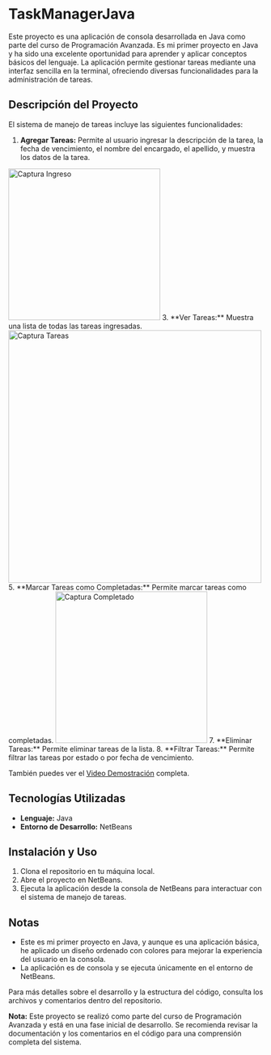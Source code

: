 # TaskManagerJava

Este proyecto es una aplicación de consola desarrollada en Java como parte del curso de Programación Avanzada. Es mi primer proyecto en Java y ha sido una excelente oportunidad para aprender y aplicar conceptos básicos del lenguaje. La aplicación permite gestionar tareas mediante una interfaz sencilla en la terminal, ofreciendo diversas funcionalidades para la administración de tareas.

## Descripción del Proyecto

El sistema de manejo de tareas incluye las siguientes funcionalidades:

1. **Agregar Tareas:** Permite al usuario ingresar la descripción de la tarea, la fecha de vencimiento, el nombre del encargado, el apellido, y muestra los datos de la tarea.
<img src="Demostración/Ingreso.png" alt="Captura Ingreso" width="300" />
3. **Ver Tareas:** Muestra una lista de todas las tareas ingresadas.
<img src="Demostración/Tareas.png" alt="Captura Tareas" width="500" />
5. **Marcar Tareas como Completadas:** Permite marcar tareas como completadas.
<img src="Demostración/Completado.png" alt="Captura Completado" width="300" />
7. **Eliminar Tareas:** Permite eliminar tareas de la lista.
8. **Filtrar Tareas:** Permite filtrar las tareas por estado o por fecha de vencimiento.

También puedes ver el [Video Demostración](Demostración/Demo.mp4) completa.

## Tecnologías Utilizadas

- **Lenguaje:** Java
- **Entorno de Desarrollo:** NetBeans

## Instalación y Uso

1. Clona el repositorio en tu máquina local.
2. Abre el proyecto en NetBeans.
3. Ejecuta la aplicación desde la consola de NetBeans para interactuar con el sistema de manejo de tareas.

## Notas

- Este es mi primer proyecto en Java, y aunque es una aplicación básica, he aplicado un diseño ordenado con colores para mejorar la experiencia del usuario en la consola.
- La aplicación es de consola y se ejecuta únicamente en el entorno de NetBeans.

Para más detalles sobre el desarrollo y la estructura del código, consulta los archivos y comentarios dentro del repositorio.

**Nota:** Este proyecto se realizó como parte del curso de Programación Avanzada y está en una fase inicial de desarrollo. Se recomienda revisar la documentación y los comentarios en el código para una comprensión completa del sistema.
